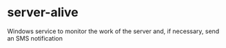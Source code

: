 # server-alive
Windows service to monitor the work of the server and, if necessary, send an SMS notification
